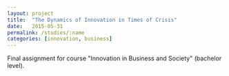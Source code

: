```yaml
---
layout: project
title:  "The Dynamics of Innovation in Times of Crisis"
date:   2015-05-31
permalink: /studies/:name
categories: [innovation, business]
---
```


Final assignment for course "Innovation in Business and Society" (bachelor level).